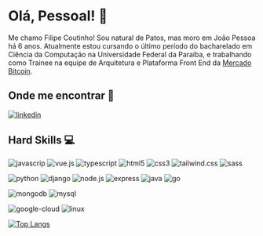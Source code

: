 # Olá, Pessoal! :wave:

Me chamo Filipe Coutinho! Sou natural de Patos, mas moro em João Pessoa há 6 anos. Atualmente estou cursando o último período do bacharelado em Ciência da Computação na Universidade Federal da Paraíba, e trabalhando como Trainee na equipe de Arquitetura e Plataforma Front End da [Mercado Bitcoin](https://www.mercadobitcoin.com.br/).

## Onde me encontrar :pushpin:
[![linkedin](https://img.shields.io/badge/LinkedIn-0077B5?style=for-the-badge&logo=linkedin&logoColor=white)](https://www.linkedin.com/in/filipepcoutinho/)

## Hard Skills :computer:

![javascrip](https://img.shields.io/badge/JavaScript-323330?style=for-the-badge&logo=javascript&logoColor=F7DF1E)
![vue.js](https://img.shields.io/badge/Vue.js-35495E?style=for-the-badge&logo=vue.js&logoColor=4FC08D)
![typescript](https://img.shields.io/badge/TypeScript-007ACC?style=for-the-badge&logo=typescript&logoColor=white)
![html5](https://img.shields.io/badge/HTML5-E34F26?style=for-the-badge&logo=html5&logoColor=white)
![css3](https://img.shields.io/badge/CSS3-1572B6?style=for-the-badge&logo=css3&logoColor=white)
![tailwind.css](https://img.shields.io/badge/Tailwind_CSS-38B2AC?style=for-the-badge&logo=tailwind-css&logoColor=white)
![sass](https://img.shields.io/badge/Sass-CC6699?style=for-the-badge&logo=sass&logoColor=white)

![python](https://img.shields.io/badge/Python-14354C?style=for-the-badge&logo=python&logoColor=white)
![django](https://img.shields.io/badge/Django-092E20?style=for-the-badge&logo=django&logoColor=white)
![node.js](https://img.shields.io/badge/Node.js-43853D?style=for-the-badge&logo=node.js&logoColor=white)
![express](https://img.shields.io/badge/Express.js-404D59?style=for-the-badge)
![java](https://img.shields.io/badge/Java-ED8B00?style=for-the-badge&logo=openjdk&logoColor=white)
![go](https://img.shields.io/badge/Go-00ADD8?style=for-the-badge&logo=go&logoColor=white)

![mongodb](https://img.shields.io/badge/MongoDB-4EA94B?style=for-the-badge&logo=mongodb&logoColor=white)
![mysql](https://img.shields.io/badge/MySQL-00000F?style=for-the-badge&logo=mysql&logoColor=white)

![google-cloud](https://img.shields.io/badge/Google_Cloud-4285F4?style=for-the-badge&logo=google-cloud&logoColor=white)
![linux](https://img.shields.io/badge/Linux-FCC624?style=for-the-badge&logo=linux&logoColor=black)

[![Top Langs](https://github-readme-stats.vercel.app/api/top-langs/?username=fpcoutinho&layout=compact&theme=gruvbox)](https://github.com/fpcoutinho/github-readme-stats)

